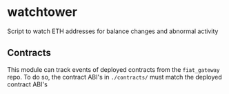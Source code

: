 # watchtower
Script to watch ETH addresses for balance changes and abnormal activity

## Contracts
This module can track events of deployed contracts from the `fiat_gateway` repo. To do so, the contract ABI's in `./contracts/` must match the deployed contract ABI's